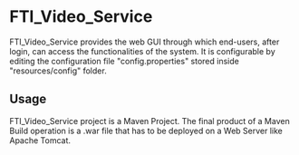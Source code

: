 # FTI_Video_Service  

FTI_Video_Service provides the web GUI through which end-users, after login, can access the functionalities of the system. It is configurable by editing the configuration file "config.properties" stored inside "resources/config" folder.

## Usage 

FTI_Video_Service project is a Maven Project. The final product of a Maven Build operation is a .war file that has to be deployed on a Web Server like Apache Tomcat.  
